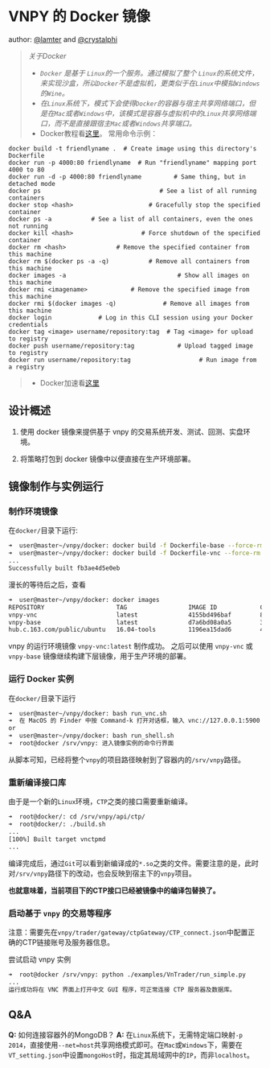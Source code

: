 # VNPY 的 Docker 镜像

author: [@lamter](https://github.com/lamter) and [@crystalphi](https://github.com/crystalphi)


> _关于Docker_
> - _`Docker` 是基于 `Linux`的一个服务。通过模拟了整个 `Linux`的系统文件，来实现沙盒，所以`Docker`不是虚拟机，更类似于在`Linux`中模拟`Windows`的`Wine`。_
> - _在`Linux`系统下，模式下会使得`Docker`的容器与宿主共享网络端口，但是在`Mac`或者`Windows`中，该模式是容器与虚拟机中的`Linux`共享网络端口，而不是直接跟宿主`Mac`或者`Windows`共享端口。_
> - Docker教程看[这里](https://yeasy.gitbooks.io/docker_practice/content/)。
常用命令示例：
```
docker build -t friendlyname .  # Create image using this directory's Dockerfile
docker run -p 4000:80 friendlyname  # Run "friendlyname" mapping port 4000 to 80
docker run -d -p 4000:80 friendlyname         # Same thing, but in detached mode
docker ps                                 # See a list of all running containers
docker stop <hash>                     # Gracefully stop the specified container
docker ps -a           # See a list of all containers, even the ones not running
docker kill <hash>                   # Force shutdown of the specified container
docker rm <hash>              # Remove the specified container from this machine
docker rm $(docker ps -a -q)           # Remove all containers from this machine
docker images -a                               # Show all images on this machine
docker rmi <imagename>            # Remove the specified image from this machine
docker rmi $(docker images -q)             # Remove all images from this machine
docker login             # Log in this CLI session using your Docker credentials
docker tag <image> username/repository:tag  # Tag <image> for upload to registry
docker push username/repository:tag            # Upload tagged image to registry
docker run username/repository:tag                   # Run image from a registry
```
> - Docker加速看[这里](https://www.daocloud.io/mirror#accelerator-doc)


## 设计概述

1. 使用 docker 镜像来提供基于 vnpy 的交易系统开发、测试、回测、实盘环境。

2. 将策略打包到 docker 镜像中以便直接在生产环境部署。


## 镜像制作与实例运行

### 制作环境镜像
在`docker/`目录下运行:

```bash
➜  user@master~/vnpy/docker: docker build -f Dockerfile-base --force-rm -t vnpy-base .
➜  user@master~/vnpy/docker: docker build -f Dockerfile-vnc --force-rm -t vnpy-vnc ..
...
Successfully built fb3ae4d5e0eb
```

漫长的等待后之后，查看
```bash
➜  user@master~/vnpy/docker: docker images
REPOSITORY                    TAG                 IMAGE ID            CREATED             SIZE
vnpy-vnc                      latest              4155bd496baf        8 minutes ago       3.04GB
vnpy-base                     latest              d7a6bd08a0a5        3 hours ago         2.57GB
hub.c.163.com/public/ubuntu   16.04-tools         1196ea15dad6        4 months ago        336MB
```

vnpy 的运行环境镜像 `vnpy-vnc:latest` 制作成功。
之后可以使用 `vnpy-vnc`  或 `vnpy-base` 镜像继续构建下层镜像，用于生产环境的部署。


### 运行 Docker 实例
在`docker/`目录下运行

```bash
➜  user@master~/vnpy/docker: bash run_vnc.sh
➜  在 MacOS 的 Finder 中按 Command-k 打开对话框，输入 vnc://127.0.0.1:5900 进行 VNC 连接。
or 
➜  user@master~/vnpy/docker: bash run_shell.sh
➜  root@docker /srv/vnpy: 进入镜像实例的命令行界面
```

从脚本可知，已经将整个`vnpy`的项目路径映射到了容器内的`/srv/vnpy`路径。


### 重新编译接口库
由于是一个新的```Linux```环境，```CTP```之类的接口需要重新编译。
```bash
➜  root@docker/: cd /srv/vnpy/api/ctp/
➜  root@docker/: ./build.sh
...
[100%] Built target vnctpmd
...
```

编译完成后，通过`Git`可以看到新编译成的`*.so`之类的文件。需要注意的是，此时对`/srv/vnpy`路径下的改动，也会反映到宿主下的`vnpy`项目。

**也就意味着，当前项目下的CTP接口已经被镜像中的编译包替换了。**


### 启动基于 `vnpy` 的交易等程序
注意：需要先在`vnpy/trader/gateway/ctpGateway/CTP_connect.json`中配置正确的CTP链接账号及服务器信息。

尝试启动 vnpy 实例
```bash
➜  root@docker /srv/vnpy: python ./examples/VnTrader/run_simple.py
...
运行成功将在 VNC 界面上打开中文 GUI 程序，可正常连接 CTP 服务器及数据库。
```


## Q&A
__Q:__ 如何连接容器外的MongoDB？
__A:__ 在`Linux`系统下，无需特定端口映射`-p 2014`，直接使用`--net=host`共享网络模式即可。在`Mac`或`Windows`下，需要在`VT_setting.json`中设置`mongoHost`时，指定其局域网中的`IP`，而非`localhost`。

